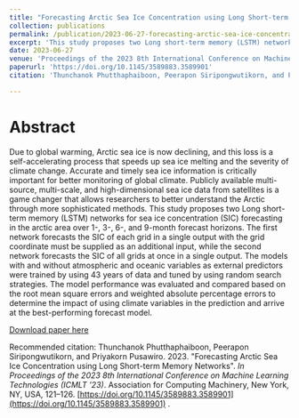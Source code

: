 ```yaml
---
title: "Forecasting Arctic Sea Ice Concentration using Long Short-term Memory Networks"
collection: publications
permalink: /publication/2023-06-27-forecasting-arctic-sea-ice-concentration-icmlt2023
excerpt: 'This study proposes two Long short-term memory (LSTM) networks for sea ice concentration (SIC) forecasting in the arctic area over 1-, 3-, 6-, and 9-month forecast horizons. The first network forecasts the SIC of each grid in a single output with the grid coordinate must be supplied as an additional input, while the second network forecasts the SIC of all grids at once in a single output.'
date: 2023-06-27
venue: 'Proceedings of the 2023 8th International Conference on Machine Learning Technologies (ICMLT 2023)'
paperurl: 'https://doi.org/10.1145/3589883.3589901'
citation: 'Thunchanok Phutthaphaiboon, Peerapon Siripongwutikorn, and Priyakorn Pusawiro. 2023. Forecasting Arctic Sea Ice Concentration using Long Short-term Memory Networks. In Proceedings of the 2023 8th International Conference on Machine Learning Technologies (ICMLT 2023). Association for Computing Machinery, New York, NY, USA, 121–126.'

---
```


Abstract
======
Due to global warming, Arctic sea ice is now declining, and this loss is a self-accelerating process that speeds up sea ice melting and the severity of climate change. Accurate and timely sea ice information is critically important for better monitoring of global climate. Publicly available multi-source, multi-scale, and high-dimensional sea ice data from satellites is a game changer that allows researchers to better understand the Arctic through more sophisticated methods. This study proposes two Long short-term memory (LSTM) networks for sea ice concentration (SIC) forecasting in the arctic area over 1-, 3-, 6-, and 9-month forecast horizons. The first network forecasts the SIC of each grid in a single output with the grid coordinate must be supplied as an additional input, while the second network forecasts the SIC of all grids at once in a single output. The models with and without atmospheric and oceanic variables as external predictors were trained by using 43 years of data and tuned by using random search strategies. The model performance was evaluated and compared based on the root mean square errors and weighted absolute percentage errors to determine the impact of using climate variables in the prediction and arrive at the best-performing forecast model.

[Download paper here](https://doi.org/10.1145/3589883.3589901)

Recommended citation: Thunchanok Phutthaphaiboon, Peerapon Siripongwutikorn, and Priyakorn Pusawiro. 2023. &quot;Forecasting Arctic Sea Ice Concentration using Long Short-term Memory Networks&quot;. <i>In Proceedings of the 2023 8th International Conference on Machine Learning Technologies (ICMLT '23)</i>. Association for Computing Machinery, New York, NY, USA, 121–126. [https://doi.org/10.1145/3589883.3589901](https://doi.org/10.1145/3589883.3589901) .
